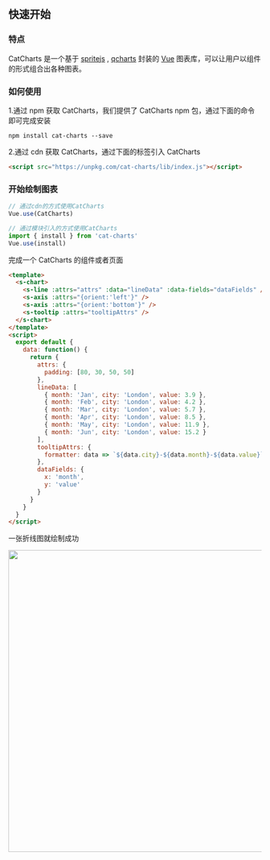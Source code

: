 ## 快速开始

### 特点

CatCharts 是一个基于 <a href="https://www.spritejs.com">spritejs</a> , <a href="https://www.npmjs.com/package/q-charts">qcharts</a> 封装的 <a href="https://vuejs.org/">Vue</a> 图表库，可以让用户以组件的形式组合出各种图表。

### 如何使用

1.通过 npm 获取 CatCharts，我们提供了 CatCharts npm 包，通过下面的命令即可完成安装

```shell
npm install cat-charts --save
```

2.通过 cdn 获取 CatCharts，通过下面的标签引入 CatCharts

```html
<script src="https://unpkg.com/cat-charts/lib/index.js"></script>
```

### 开始绘制图表

```javascript
// 通过cdn的方式使用CatCharts
Vue.use(CatCharts)

// 通过模块引入的方式使用CatCharts
import { install } from 'cat-charts'
Vue.use(install)
```

完成一个 CatCharts 的组件或者页面

```html
<template>
  <s-chart>
    <s-line :attrs="attrs" :data="lineData" :data-fields="dataFields" />
    <s-axis :attrs="{orient:'left'}" />
    <s-axis :attrs="{orient:'bottom'}" />
    <s-tooltip :attrs="tooltipAttrs" />
  </s-chart>
</template>
<script>
  export default {
    data: function() {
      return {
        attrs: {
          padding: [80, 30, 50, 50]
        },
        lineData: [
          { month: 'Jan', city: 'London', value: 3.9 },
          { month: 'Feb', city: 'London', value: 4.2 },
          { month: 'Mar', city: 'London', value: 5.7 },
          { month: 'Apr', city: 'London', value: 8.5 },
          { month: 'May', city: 'London', value: 11.9 },
          { month: 'Jun', city: 'London', value: 15.2 }
        ],
        tooltipAttrs: {
          formatter: data => `${data.city}-${data.month}-${data.value}`
        },
        dataFields: {
          x: 'month',
          y: 'value'
        }
      }
    }
  }
</script>
```

一张折线图就绘制成功

<img src="https://p5.ssl.qhimg.com/t0168ca8499a823f418.png" width="600">
